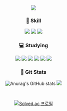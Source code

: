 <div align="center">
<!-- header -->
  
<img src="https://capsule-render.vercel.app/api?type=waving&color=0:FFFFFF,100:00FFFF&height=180&fontAlignY=36&section=header&text=GOGYOONGA's%20GitHub%20&fontSize=35&fontColor=FAFAFA" />
  
  <h3> 📖 Skill </h3>
    <img src="https://img.shields.io/badge/C-A8B9CC?style=flat&logo=C&logoColor=white"/>
    <img src="https://img.shields.io/badge/C++-00599C?style=flat-square&logo=cplusplus&logoColor=white"/>
    <img src="https://img.shields.io/badge/Java-007396?style=flat-square&logo=java&logoColor=white"/>

  <br>
  <h3> 💻 Studying </h3>
    <img src="https://img.shields.io/badge/Java-007396?style=flat-square&logo=java&logoColor=white"/>
    <img src="https://img.shields.io/badge/HTML5-E34F26?style=flat&logo=HTML5&logoColor=white"/>
    <img src="https://img.shields.io/badge/CSS3-1572B6?style=flat&logo=CSS3&logoColor=white"/>
    <img src="https://img.shields.io/badge/JavaScript-F7DF1E?style=flat&logo=JavaScript&logoColor=white"/>
    <img src="https://img.shields.io/badge/Spring-6DB33F?style=flat-square&logo=Spring&logoColor=white"/>
    <img src="https://img.shields.io/badge/SpringBoot-6DB33F?style=flat-square&logo=SpringBoot&logoColor=white"/>
  <br>
</div>
<div align="center"; float: right;>
  <h3> 👻 Git Stats </h3>
  
  ![Anurag's GitHub stats](https://github-readme-stats.vercel.app/api?username=gogyoonga&show_icons=true&theme=default)
  <img src="https://github-readme-stats.vercel.app/api/top-langs/?username=gogyoonga&exclude_repo=dkssud8150.github.io&layout=compact&theme=default" />
</div>

<br>
<div align="center">
  
[![Solved.ac
프로필](http://mazassumnida.wtf/api/v2/generate_badge?boj=gogyoonga)](https://solved.ac/wl808)
  
</div>

